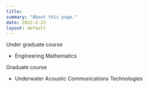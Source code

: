 ```yaml
---
title: 
summary: "About this page."
date: 2022-2-23
layout: default
---
```

Under graduate course
 * Engineering Mathematics

Graduate course
 * Underwater Acoustic Communications Technologies

